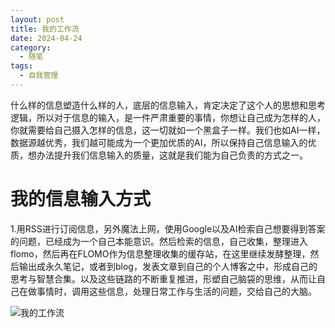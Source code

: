 ```yaml
---
layout: post
title: 我的工作流
date: 2024-04-24
category:
  - 随笔
tags:
  - 自我管理
---
```


什么样的信息塑造什么样的人，底层的信息输入，肯定决定了这个人的思想和思考逻辑，所以对于信息的输入，是一件严肃重要的事情，你想让自己成为怎样的人，你就需要给自己摄入怎样的信息，这一切就如一个黑盒子一样。我们也如AI一样，数据源越优秀，我们越可能成为一个更加优质的AI，所以保持自己信息输入的优质，想办法提升我们信息输入的质量，这就是我们能为自己负责的方式之一。

# 我的信息输入方式

1.用RSS进行订阅信息，另外魔法上网，使用Google以及AI检索自己想要得到答案的问题，已经成为一个自己本能意识。然后检索的信息，自己收集，整理进入flomo，然后再在FLOMO作为信息整理收集的缓存站，在这里继续发酵整理，然后输出成永久笔记，或者到blog，发表文章到自己的个人博客之中，形成自己的思考与智慧合集。以及这些链路的不断重复推进，形塑自己脑袋的思维，从而让自己在做事情时，调用这些信息，处理日常工作与生活的问题，交给自己的大脑。

![我的工作流](https://cdnv2.ruguoapp.com/FgHxIaNUWPa1gMxdAAHklBP_qPWLv3.png?imageMogr2/auto-orient/thumbnail/400x2000%3E)


